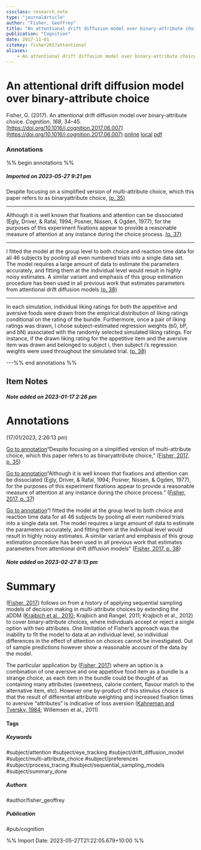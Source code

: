 ```yaml
---
cssclass: research_note
type: "journalArticle"
author: "Fisher, Geoffrey"
title: "An attentional drift diffusion model over binary-attribute choice"
publication: "Cognition"
date: 2017-11-01
citekey: fisher2017attentional
aliases: 
    - An attentional drift diffusion model over binary-attribute choice
---
```


# An attentional drift diffusion model over binary-attribute choice

Fisher, G. (2017). An attentional drift diffusion model over binary-attribute choice. _Cognition_, _168_, 34–45. [https://doi.org/10.1016/j.cognition.2017.06.007](https://doi.org/10.1016/j.cognition.2017.06.007)
[online](http://zotero.org/users/local/kZl3QdXV/items/Q69BEVRF) [local](zotero://select/library/items/Q69BEVRF) [pdf](file:///home/gjc216/Zotero/storage/3ED9LIJA/Fisher%20-%202017%20-%20An%20attentional%20drift%20diffusion%20model%20over%20binary-attribute%20choice.pdf)
 

 
### Annotations
%% begin annotations %%
##### Imported on 2023-05-27 9:21 pm

Despite focusing on a simplified version of multi-attribute choice, which this paper refers to as binaryattribute choice, [(p. 35)](zotero://open-pdf/library/items/3ED9LIJA?page=35&annotation=7Q4DJWGS)


---

Although it is well known that fixations and attention can be dissociated (Egly, Driver, & Rafal, 1994; Posner, Nissen, & Ogden, 1977), for the purposes of this experiment fixations appear to provide a reasonable measure of attention at any instance during the choice process. [(p. 37)](zotero://open-pdf/library/items/3ED9LIJA?page=37&annotation=Z6NSABL4)


---

I fitted the model at the group level to both choice and reaction time data for all 46 subjects by pooling all even numbered trials into a single data set. The model requires a large amount of data to estimate the parameters accurately, and fitting them at the individual level would result in highly noisy estimates. A similar variant and emphasis of this group estimation procedure has been used in all previous work that estimates parameters from attentional drift diffusion models [(p. 38)](zotero://open-pdf/library/items/3ED9LIJA?page=38&annotation=D74H2JNX)


---

In each simulation, individual liking ratings for both the appetitive and aversive foods were drawn from the empirical distribution of liking ratings conditional on the rating of the bundle. Furthermore, once a pair of liking ratings was drawn, I chose subject-estimated regression weights (b0, bP, and bN) associated with the randomly selected simulated liking ratings. For instance, if the drawn liking rating for the appetitive item and the aversive item was drawn and belonged to subject i, then subject i’s regression weights were used throughout the simulated trial. [(p. 38)](zotero://open-pdf/library/items/3ED9LIJA?page=38&annotation=Z2632RY3)


---%% end annotations %%

## Item Notes

##### Note added on 2023-01-17 2:26 pm

# Annotations  
(17/01/2023, 2:26:13 pm)

[Go to annotation](zotero://open-pdf/library/items/3ED9LIJA?page=35&annotation=7Q4DJWGS)“Despite focusing on a simplified version of multi-attribute choice, which this paper refers to as binaryattribute choice,” ([Fisher, 2017, p. 35](zotero://select/library/items/Q69BEVRF))

[Go to annotation](zotero://open-pdf/library/items/3ED9LIJA?page=37&annotation=Z6NSABL4)“Although it is well known that fixations and attention can be dissociated (Egly, Driver, & Rafal, 1994; Posner, Nissen, & Ogden, 1977), for the purposes of this experiment fixations appear to provide a reasonable measure of attention at any instance during the choice process.” ([Fisher, 2017, p. 37](zotero://select/library/items/Q69BEVRF))

[Go to annotation](zotero://open-pdf/library/items/3ED9LIJA?page=38&annotation=D74H2JNX)“I fitted the model at the group level to both choice and reaction time data for all 46 subjects by pooling all even numbered trials into a single data set. The model requires a large amount of data to estimate the parameters accurately, and fitting them at the individual level would result in highly noisy estimates. A similar variant and emphasis of this group estimation procedure has been used in all previous work that estimates parameters from attentional drift diffusion models” ([Fisher, 2017, p. 38](zotero://select/library/items/Q69BEVRF))

##### Note added on 2023-02-27 8:13 pm

# Summary

([Fisher, 2017](zotero://select/library/items/Q69BEVRF)) follows on from a history of applying sequential sampling models of decision making in multi-attribute choices by extending the aDDM ([Krajbich et al., 2010](zotero://select/library/items/6M5KRPS8); Krajbich and Rangel, 2011; Krajbich et al., 2012) to cover binary-attribute choices, where individuals accept or reject a single option with two attributes. One limitation of Fisher’s approach was the inability to fit the model to data at an individual level, so individual differences in the effect of attention on choices cannot be investigated. Out of sample predictions however show a reasonable account of the data by the model.

The particular application by ([Fisher, 2017](zotero://select/library/items/Q69BEVRF)) where an option is a combination of one aversive and one appetitive food item as a bundle is a strange choice, as each item in the bundle could be thought of as containing many attributes (sweetness, calorie content, flavour match to the alternative item, etc). However one by-product of this stimulus choice is that the result of differential attribute weighting and increased fixation times to aversive “attributes” is indicative of loss aversion ([Kahneman and Tversky, 1984](zotero://select/library/items/LSL2F5IF); Willemsen et al., 2011)

#### Tags

##### Keywords

#subject/attention #subject/eye_tracking #subject/drift_diffusion_model #subject/multi-attribute_choice #subject/preferences #subject/process_tracing #subject/sequential_sampling_models #subject/summary_done

##### Authors

#author/fisher_geoffrey

##### Publication

#pub/cognition


%% Import Date: 2023-05-27T21:22:05.679+10:00 %%
